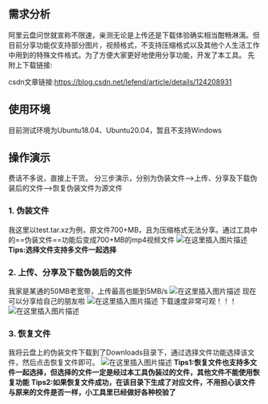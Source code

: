 ## 需求分析
阿里云盘问世就宣称不限速，亲测无论是上传还是下载体验确实相当酣畅淋漓。但目前分享功能仅支持部分图片，视频格式，不支持压缩格式以及其他个人生活工作中用到的特殊文件格式。为了方便大家更好地使用分享功能，开发了本工具。
先附上下载链接:

csdn文章链接:https://blog.csdn.net/lefend/article/details/124208931
## 使用环境
目前测试环境为Ubuntu18.04、Ubuntu20.04，暂且不支持Windows

## 操作演示
费话不多说，直接上干货。
分三步演示，分别为伪装文件—>上传、分享及下载伪装后的文件—>恢复伪装文件为源文件
### 1. 伪装文件
我这里以test.tar.xz为例，原文件700+MB，且为压缩格式无法分享。通过工具中的==伪装文件==功能后变成700+MB的mp4视频文件
![在这里插入图片描述](https://img-blog.csdnimg.cn/21ac3187984b44a5acd8ebc224059501.gif#pic_center)
**Tips:选择文件支持多文件一起选择**

### 2. 上传、分享及下载伪装后的文件
我家是某通的50MB老宽带，上传最高也能到5MB/s
![在这里插入图片描述](https://img-blog.csdnimg.cn/dc8c319ab96847209f712aceffbd34b2.png?x-oss-process=image/watermark,type_d3F5LXplbmhlaQ,shadow_50,text_Q1NETiBAbGVmZW5k,size_15,color_FFFFFF,t_70,g_se,x_16)
现在可以分享给自己的朋友啦
![在这里插入图片描述](https://img-blog.csdnimg.cn/9706cc2c28564d8a936f034b62af9787.gif#pic_center)
下载速度非常可观！！！
![在这里插入图片描述](https://img-blog.csdnimg.cn/583fc972ab284e4a8a1e543b5effbdda.png?x-oss-process=image/watermark,type_d3F5LXplbmhlaQ,shadow_50,text_Q1NETiBAbGVmZW5k,size_20,color_FFFFFF,t_70,g_se,x_16)

### 3. 恢复文件
我将云盘上的伪装文件下载到了Downloads目录下，通过选择文件功能选择该文件，然后点击恢复文件即可。
![在这里插入图片描述](https://img-blog.csdnimg.cn/99a78026db34434396a11a5f06c9b73d.gif#pic_center)
**Tips1:恢复文件也支持多文件一起选择，但选择的文件一定是经过本工具伪装过的文件，其他文件不能使用恢复功能**
**Tips2:如果恢复文件成功，在该目录下生成了对应文件，不用担心该文件与原来的文件是否一样，小工具里已经做好各种校验了**


